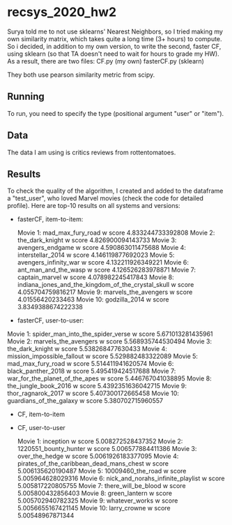 # recsys_2020_hw2
Surya told me to not use sklearns' Nearest Neighbors, so I tried making my own similarity matrix, which takes quite a long time (3+ hours) to compute. 
So i decided, in addition to my own version, to write the second, faster CF, using sklearn (so that TA doesn't need to wait for hours to grade my HW).
As a result, there are two files:
  CF.py (my own)
  fasterCF.py (sklearn)

They both use pearson similarity metric from scipy.

## Running
To run, you need to specify the type (positional argument "user" or "item").

## Data
The data I am using is critics reviews from rottentomatoes. 

## Results
To check the quality of the algorithm, I created and added to the dataframe a "test_user", who loved Marvel movies (check the code for detailed profile).
Here are top-10 results on all systems and versions:

* fasterCF, item-to-item:

  Movie 1: mad_max_fury_road w score 4.833244733392808
  Movie 2: the_dark_knight w score 4.826900094143733
  Movie 3: avengers_endgame w score 4.590863011475688
  Movie 4: interstellar_2014 w score 4.146119877692023
  Movie 5: avengers_infinity_war w score 4.132211926349221
  Movie 6: ant_man_and_the_wasp w score 4.126526283978871
  Movie 7: captain_marvel w score 4.078982245417843
  Movie 8: indiana_jones_and_the_kingdom_of_the_crystal_skull w score 4.055704759816217
  Movie 9: marvels_the_avengers w score 4.01556420233463
  Movie 10: godzilla_2014 w score 3.8349388674222338


* fasterCF, user-to-user:

Movie 1: spider_man_into_the_spider_verse w score 5.671013281435961
Movie 2: marvels_the_avengers w score 5.568935744530494
Movie 3: the_dark_knight w score 5.538268477630433
Movie 4: mission_impossible_fallout w score 5.529882483322089
Movie 5: mad_max_fury_road w score 5.514411941620574
Movie 6: black_panther_2018 w score 5.495419424517688
Movie 7: war_for_the_planet_of_the_apes w score 5.446767041038895
Movie 8: the_jungle_book_2016 w score 5.4392351636042715
Movie 9: thor_ragnarok_2017 w score 5.407300172665458
Movie 10: guardians_of_the_galaxy w score 5.380702715960557



* CF, item-to-item




* CF, user-to-user

  Movie 1: inception w score 5.008272528437352
  Movie 2: 1220551_bounty_hunter w score 5.006577884411386
  Movie 3: over_the_hedge w score 5.0061926183377095
  Movie 4: pirates_of_the_caribbean_dead_mans_chest w score 5.006135620190487
  Movie 5: 10009460_the_road w score 5.005964628029316
  Movie 6: nick_and_norahs_infinite_playlist w score 5.005817220805755
  Movie 7: there_will_be_blood w score 5.005800432856403
  Movie 8: green_lantern w score 5.005702940782325
  Movie 9: whatever_works w score 5.0056655167421145
  Movie 10: larry_crowne w score 5.00548967871344
